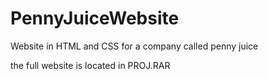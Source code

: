 # PennyJuiceWebsite
Website in HTML and CSS for a company called penny juice 

the full website is located in PROJ.RAR
